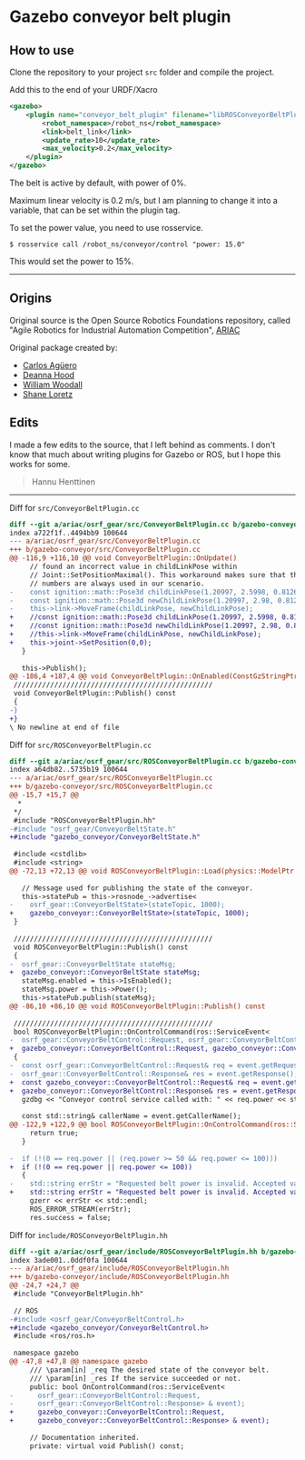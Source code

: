 # Gazebo conveyor belt plugin

## How to use

Clone the repository to your project `src` folder and compile the project.

Add this to the end of your URDF/Xacro

```xml
<gazebo>
    <plugin name="conveyor_belt_plugin" filename="libROSConveyorBeltPlugin.so">
        <robot_namespace>/robot_ns</robot_namespace>
        <link>belt_link</link>
        <update_rate>10</update_rate>
        <max_velocity>0.2</max_velocity>
    </plugin>
</gazebo>
```

The belt is active by default, with power of 0%. 

Maximum linear velocity is 0.2 m/s, but I am planning to change it into a variable, that can be set within the plugin tag.

To set the power value, you need to use rosservice.

`$ rosservice call /robot_ns/conveyor/control "power: 15.0"`

This would set the power to 15%.

---

## Origins

Original source is the Open Source Robotics Foundations repository, called "Agile Robotics for Industrial Automation Competition", [ARIAC](https://bitbucket.org/osrf/ariac/src/master/)

Original package created by:

- [Carlos Agüero](https://github.com/caguero)
- [Deanna Hood](https://github.com/dhood)
- [William Woodall](https://github.com/wjwwood)
- [Shane Loretz](https://github.com/sloretz)

## Edits

I made a few edits to the source, that I left behind as comments. I don't know that much about writing plugins for Gazebo or ROS, but I hope this works for some.

> Hannu Henttinen

---

Diff for `src/ConveyorBeltPlugin.cc`

```diff
diff --git a/ariac/osrf_gear/src/ConveyorBeltPlugin.cc b/gazebo-conveyor/src/ConveyorBeltPlugin.cc
index a722f1f..4494bb9 100644
--- a/ariac/osrf_gear/src/ConveyorBeltPlugin.cc
+++ b/gazebo-conveyor/src/ConveyorBeltPlugin.cc
@@ -116,9 +116,10 @@ void ConveyorBeltPlugin::OnUpdate()
     // found an incorrect value in childLinkPose within
     // Joint::SetPositionMaximal(). This workaround makes sure that the right
     // numbers are always used in our scenario.
-    const ignition::math::Pose3d childLinkPose(1.20997, 2.5998, 0.8126, 0, 0, -1.57);
-    const ignition::math::Pose3d newChildLinkPose(1.20997, 2.98, 0.8126, 0, 0, -1.57);
-    this->link->MoveFrame(childLinkPose, newChildLinkPose);
+    //const ignition::math::Pose3d childLinkPose(1.20997, 2.5998, 0.8126, 0, 0, -1.57);
+    //const ignition::math::Pose3d newChildLinkPose(1.20997, 2.98, 0.8126, 0, 0, -1.57);
+    //this->link->MoveFrame(childLinkPose, newChildLinkPose);
+    this->joint->SetPosition(0,0);
   }
 
   this->Publish();
@@ -186,4 +187,4 @@ void ConveyorBeltPlugin::OnEnabled(ConstGzStringPtr &_msg)
 /////////////////////////////////////////////////
 void ConveyorBeltPlugin::Publish() const
 {
-}
+}
\ No newline at end of file
```

Diff for `src/ROSConveyorBeltPlugin.cc`

```diff
diff --git a/ariac/osrf_gear/src/ROSConveyorBeltPlugin.cc b/gazebo-conveyor/src/ROSConveyorBeltPlugin.cc
index a64db82..5735b19 100644
--- a/ariac/osrf_gear/src/ROSConveyorBeltPlugin.cc
+++ b/gazebo-conveyor/src/ROSConveyorBeltPlugin.cc
@@ -15,7 +15,7 @@
  *
 */
 #include "ROSConveyorBeltPlugin.hh"
-#include "osrf_gear/ConveyorBeltState.h"
+#include "gazebo_conveyor/ConveyorBeltState.h"
 
 #include <cstdlib>
 #include <string>
@@ -72,13 +72,13 @@ void ROSConveyorBeltPlugin::Load(physics::ModelPtr _parent, sdf::ElementPtr _sdf
 
   // Message used for publishing the state of the conveyor.
   this->statePub = this->rosnode_->advertise<
-    osrf_gear::ConveyorBeltState>(stateTopic, 1000);
+    gazebo_conveyor::ConveyorBeltState>(stateTopic, 1000);
 }
 
 /////////////////////////////////////////////////
 void ROSConveyorBeltPlugin::Publish() const
 {
-  osrf_gear::ConveyorBeltState stateMsg;
+  gazebo_conveyor::ConveyorBeltState stateMsg;
   stateMsg.enabled = this->IsEnabled();
   stateMsg.power = this->Power();
   this->statePub.publish(stateMsg);
@@ -86,10 +86,10 @@ void ROSConveyorBeltPlugin::Publish() const
 
 /////////////////////////////////////////////////
 bool ROSConveyorBeltPlugin::OnControlCommand(ros::ServiceEvent<
-  osrf_gear::ConveyorBeltControl::Request, osrf_gear::ConveyorBeltControl::Response> & event)
+  gazebo_conveyor::ConveyorBeltControl::Request, gazebo_conveyor::ConveyorBeltControl::Response> & event)
 {
-  const osrf_gear::ConveyorBeltControl::Request& req = event.getRequest();
-  osrf_gear::ConveyorBeltControl::Response& res = event.getResponse();
+  const gazebo_conveyor::ConveyorBeltControl::Request& req = event.getRequest();
+  gazebo_conveyor::ConveyorBeltControl::Response& res = event.getResponse();
   gzdbg << "Conveyor control service called with: " << req.power << std::endl;
 
   const std::string& callerName = event.getCallerName();
@@ -122,9 +122,9 @@ bool ROSConveyorBeltPlugin::OnControlCommand(ros::ServiceEvent<
     return true;
   }
 
-  if (!(0 == req.power || (req.power >= 50 && req.power <= 100)))
+  if (!(0 == req.power || req.power <= 100))
   {
-    std::string errStr = "Requested belt power is invalid. Accepted values are 0 or in the range [50, 100].";
+    std::string errStr = "Requested belt power is invalid. Accepted values are in the range [0, 100].";
     gzerr << errStr << std::endl;
     ROS_ERROR_STREAM(errStr);
     res.success = false;
```

Diff for `include/ROSConveyorBeltPlugin.hh`

```diff
diff --git a/ariac/osrf_gear/include/ROSConveyorBeltPlugin.hh b/gazebo-conveyor/include/ROSConveyorBeltPlugin.hh
index 3ade001..0ddf0fa 100644
--- a/ariac/osrf_gear/include/ROSConveyorBeltPlugin.hh
+++ b/gazebo-conveyor/include/ROSConveyorBeltPlugin.hh
@@ -24,7 +24,7 @@
 #include "ConveyorBeltPlugin.hh"
 
 // ROS
-#include <osrf_gear/ConveyorBeltControl.h>
+#include <gazebo_conveyor/ConveyorBeltControl.h>
 #include <ros/ros.h>
 
 namespace gazebo
@@ -47,8 +47,8 @@ namespace gazebo
     /// \param[in] _req The desired state of the conveyor belt.
     /// \param[in] _res If the service succeeded or not.
     public: bool OnControlCommand(ros::ServiceEvent<
-      osrf_gear::ConveyorBeltControl::Request,
-      osrf_gear::ConveyorBeltControl::Response> & event);
+      gazebo_conveyor::ConveyorBeltControl::Request,
+      gazebo_conveyor::ConveyorBeltControl::Response> & event);
 
     // Documentation inherited.
     private: virtual void Publish() const;
```
